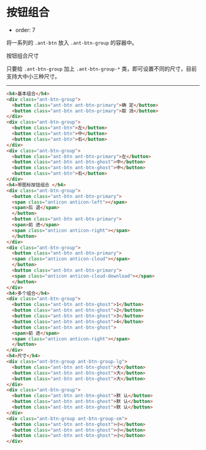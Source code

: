 # 按钮组合

- order: 7

将一系列的 `.ant-btn` 放入 `.ant-btn-group` 的容器中。

按钮组合尺寸

只要给 `.ant-btn-group` 加上 `.ant-btn-group-*` 类，即可设置不同的尺寸，目前支持大中小三种尺寸。

---

````html
<h4>基本组合</h4>
<div class="ant-btn-group">
  <button class="ant-btn ant-btn-primary">确 定</button>
  <button class="ant-btn ant-btn-primary">取 消</button>
</div>
<div class="ant-btn-group">
  <button class="ant-btn">左</button>
  <button class="ant-btn">中</button>
  <button class="ant-btn">右</button>
</div>
<div class="ant-btn-group">
  <button class="ant-btn ant-btn-primary">左</button>
  <button class="ant-btn ant-btn-ghost">中</button>
  <button class="ant-btn ant-btn-ghost">中</button>
  <button class="ant-btn">右</button>
</div>
<h4>带图标按钮组合 </h4>
<div class="ant-btn-group">
  <button class="ant-btn ant-btn-primary">
  <span class="anticon anticon-left"></span>
  <span>后 退</span>
  </button>
  <button class="ant-btn ant-btn-primary">
  <span>前 进</span>
  <span class="anticon anticon-right"></span>
  </button>
</div>
<div class="ant-btn-group">
  <button class="ant-btn ant-btn-primary">
  <span class="anticon anticon-cloud"></span>
  </button>
  <button class="ant-btn ant-btn-primary">
  <span class="anticon anticon-cloud-download"></span>
  </button>
</div>
<h4>多个组合</h4>
<div class="ant-btn-group">
  <button class="ant-btn ant-btn-ghost">1</button>
  <button class="ant-btn ant-btn-ghost">2</button>
  <button class="ant-btn ant-btn-ghost">3</button>
  <button class="ant-btn ant-btn-ghost">4</button>
  <button class="ant-btn ant-btn-ghost">
  <span>前 进</span>
  <span class="anticon anticon-right"></span>
  </button>
</div>
<h4>尺寸</h4>
<div class="ant-btn-group ant-btn-group-lg">
  <button class="ant-btn ant-btn-ghost">大</button>
  <button class="ant-btn ant-btn-ghost">大</button>
  <button class="ant-btn ant-btn-ghost">大</button>
</div>
<div class="ant-btn-group">
  <button class="ant-btn ant-btn-ghost">默 认</button>
  <button class="ant-btn ant-btn-ghost">默 认</button>
  <button class="ant-btn ant-btn-ghost">默 认</button>
</div>
<div class="ant-btn-group ant-btn-group-sm">
  <button class="ant-btn ant-btn-ghost">小</button>
  <button class="ant-btn ant-btn-ghost">小</button>
  <button class="ant-btn ant-btn-ghost">小</button>
</div>
````

<style>
.nico-insert-code h4 {
  margin: 8px 0;
  font-size: 12px;
  line-height: 12px;
  font-weight: normal;
}
.nico-insert-code h4:first-child {
  margin-top: 0;
}
.nico-insert-code .ant-btn {
  margin-bottom: 8px;
}
</style>

